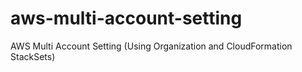 # aws-multi-account-setting
AWS Multi Account Setting (Using Organization and CloudFormation StackSets)
